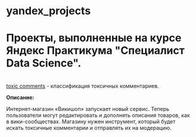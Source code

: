 # yandex_projects
<h1>Проекты, выполненные на курсе Яндекс Практикума "Специалист Data Science".</h1>
<br><a href='toxic_comm.ipynb'>toxic comments</a> - классификация токсичных комментариев.
<br><p><b>Описание:</b>
 <br><p>Интернет-магазин «Викишоп» запускает новый сервис. Теперь пользователи могут редактировать и дополнять описания товаров, как в вики-сообществах. Магазину нужен инструмент, который будет искать токсичные комментарии и отправлять их на модерацию.</p>
</p>
